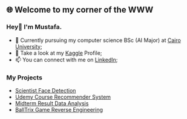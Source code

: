 ## 🌐 Welcome to my corner of the WWW
### Hey👋 I'm Mustafa.
<!-- I'm doing NLP stuff. -->

<!-- Here are some ideas to get you started: -->

- 🔭 Currently pursuing my computer science BSc (AI Major) at [Cairo University](https://fcai.cu.edu.eg/);
- 🤖 Take a look at my [Kaggle](https://kaggle.com/mu6tf2/) Profile;
- 📫 You can connect with me on [LinkedIn](https://www.linkedin.com/in/mu57f4/);
### My Projects
<!-- BLOG-POST-LIST:START -->
- [Scientist Face Detection](https://github.com/mu57f4/Scientist-Face-Detection)
- [Udemy Course Recommender System](https://github.com/mu57f4/Course-Recommandation-System)
- [Midterm Result Data Analysis](https://github.com/mu57f4/software_midterm_data_analysis)
- [BallTrix Game Reverse Engineering](https://github.com/mu57f4/BallTrix_Reverse_Engineering)
<!-- BLOG-POST-LIST:END -->
